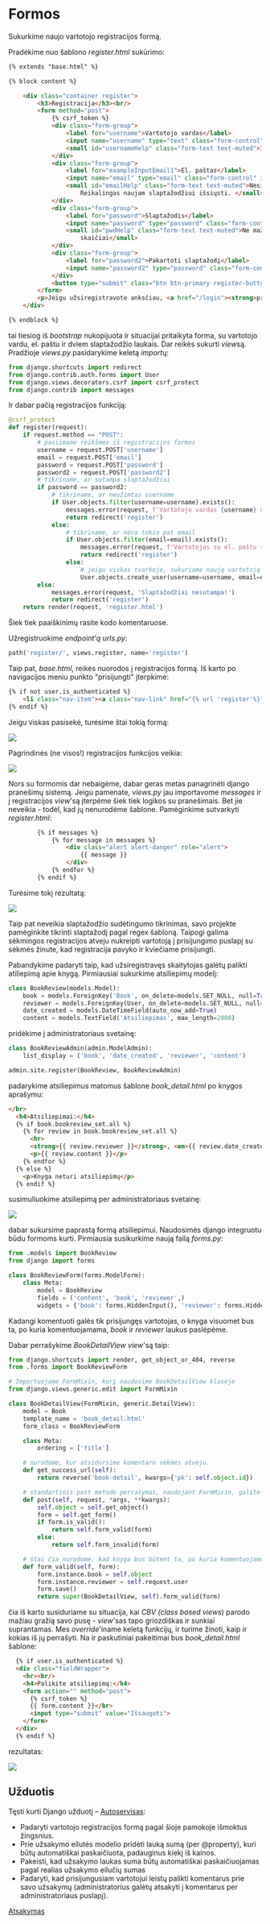 # Formos

Sukurkime naujo vartotojo registracijos formą.

Pradėkime nuo šablono *register.html* sukūrimo:

```html
{% extends "base.html" %}

{% block content %}

    <div class="container register">
        <h3>Registracija</h3><br/>
        <form method="post">
            {% csrf_token %}
            <div class="form-group">
                <label for="username">Vartotojo vardas</label>
                <input name="username" type="text" class="form-control" id="username" aria-describedby="usernameHelp">
                <small id="usernameHelp" class="form-text text-muted">Iki 150 simbolių.</small>
            </div>
            <div class="form-group">
                <label for="exampleInputEmail1">El. paštas</label>
                <input name="email" type="email" class="form-control" id="exampleInputEmail1" aria-describedby="emailHelp">
                <small id="emailHelp" class="form-text text-muted">Nesidalinsime su niekuo, nesiųsime jokio spamo.
                    Reikalingas naujam slaptažodžiui išsiųsti. </small>
            </div>
            <div class="form-group">
                <label for="password">Slaptažodis</label>
                <input name="password" type="password" class="form-control" id="password" aria-describedby="pwdHelp">
                <small id="pwdHelp" class="form-text text-muted">Ne mažiau, kaip 8 simboliai. Negali būti vien tik
                    skaičiai</small>
            </div>
            <div class="form-group">
                <label for="password2">Pakartoti slaptažodį</label>
                <input name="password2" type="password" class="form-control" id="password2" aria-describedby="pwd2Help">
            </div>
            <button type="submit" class="btn btn-primary register-button">Registruotis</button>
        </form>
        <p>Jeigu užsiregistravote anksčiau, <a href="/login"><strong>prisijunkite.</strong></a></p>
    </div>

{% endblock %}
```

tai tiesiog iš *bootstrap* nukopijuota ir situacijai pritaikyta forma, su vartotojo vardu, el. paštu ir dviem slaptažodžio laukais. Dar reikės sukurti *view*są. Pradžioje *views.py* pasidarykime keletą *import*ų:

```python
from django.shortcuts import redirect
from django.contrib.auth.forms import User
from django.views.decorators.csrf import csrf_protect
from django.contrib import messages
```

Ir dabar pačią registracijos funkciją:

```python
@csrf_protect
def register(request):
    if request.method == "POST":
        # pasiimame reikšmes iš registracijos formos
        username = request.POST['username']
        email = request.POST['email']
        password = request.POST['password']
        password2 = request.POST['password2']
        # tikriname, ar sutampa slaptažodžiai
        if password == password2:
            # tikriname, ar neužimtas username
            if User.objects.filter(username=username).exists():
                messages.error(request, f'Vartotojo vardas {username} užimtas!')
                return redirect('register')
            else:
                # tikriname, ar nėra tokio pat email
                if User.objects.filter(email=email).exists():
                    messages.error(request, f'Vartotojas su el. paštu {email} jau užregistruotas!')
                    return redirect('register')
                else:
                    # jeigu viskas tvarkoje, sukuriame naują vartotoją
                    User.objects.create_user(username=username, email=email, password=password)
        else:
            messages.error(request, 'Slaptažodžiai nesutampa!')
            return redirect('register')
    return render(request, 'register.html')
```

Šiek tiek paaiškinimų rasite kodo komentaruose.

Užregistruokime *endpoint'ą urls.py*:

```python
path('register/', views.register, name='register')
```

Taip pat, *base.html*, reikės nuorodos į registracijos formą. Iš karto po navigacijos meniu punkto "prisijungti" įterpkime:

```html
{% if not user.is_authenticated %}
    <li class="nav-item"><a class="nav-link" href="{% url 'register'%}">Registruotis</a></li>
{% endif %}
```

Jeigu viskas pasisekė, turėsime štai tokią formą:

![](registracija1.png)

Pagrindinės (ne visos!) registracijos funkcijos veikia:

![](registracija_admin.png)

Nors su formomis dar nebaigėme, dabar geras metas panagrinėti django pranešimų sistemą. Jeigu pamenate, *views.py* jau importavome *messages* ir į registracijos *view*'są įterpėme šiek tiek logikos su pranešimais. Bet jie neveikia - todėl, kad jų nenurodėme šablone. Pamėginkime sutvarkyti *register.html*:

```html
        {% if messages %}
            {% for message in messages %}
                <div class="alert alert-danger" role="alert">
                    {{ message }}
                </div>
            {% endfor %}
        {% endif %}
```

Turėsime tokį rezultatą:

![](error.png)

Taip pat neveikia slaptažodžio sudėtingumo tikrinimas, savo projekte pamėginkite tikrinti slaptažodį pagal regex šabloną. Taipogi galima sėkmingos registracijos atveju nukreipti vartotoją į prisijungimo puslapį su sėkmės žinute, kad registracija pavyko ir kviečiame prisijungti. 

Pabandykime padaryti taip, kad užsiregistravęs skaitytojas galėtų palikti atiliepimą apie knygą. Pirmiausiai sukurkime atsiliepimų modelį:

```python
class BookReview(models.Model):
    book = models.ForeignKey('Book', on_delete=models.SET_NULL, null=True, blank=True)
    reviewer = models.ForeignKey(User, on_delete=models.SET_NULL, null=True, blank=True)
    date_created = models.DateTimeField(auto_now_add=True)
    content = models.TextField('Atsiliepimas', max_length=2000)
```

pridėkime į administratoriaus svetainę:

```python
class BookReviewAdmin(admin.ModelAdmin):
    list_display = ('book', 'date_created', 'reviewer', 'content')

admin.site.register(BookReview, BookReviewAdmin)
```

padarykime atsiliepimus matomus šablone *book_detail.html* po knygos aprašymu:

```html
</br>
  <h4>Atsiliepimai:</h4>
  {% if book.bookreview_set.all %}
    {% for review in book.bookreview_set.all %}
      <hr>
      <strong>{{ review.reviewer }}</strong>, <em>{{ review.date_created}}</em>
      <p>{{ review.content }}</p>
    {% endfor %}
  {% else %}
    <p>Knyga neturi atsiliepimų</p>
  {% endif %}
```

susimuliuokime atsiliepimą per administratoriaus svetainę:

![](atsiliepimas.png)

dabar sukursime paprastą formą atsiliepimui. Naudosimės django integruotu būdu formoms kurti. Pirmiausia susikurkime naują failą *forms.py*:

```python
from .models import BookReview
from django import forms

class BookReviewForm(forms.ModelForm):
    class Meta:
        model = BookReview
        fields = ('content', 'book', 'reviewer',)
        widgets = {'book': forms.HiddenInput(), 'reviewer': forms.HiddenInput()}
```

Kadangi komentuoti galės tik prisijungęs vartotojas, o knyga visuomet bus ta, po kuria komentuojamama, *book* ir *reviewer* laukus paslėpėme.

Dabar perrašykime *BookDetailView*  *view*'są taip:

```python
from django.shortcuts import render, get_object_or_404, reverse
from .forms import BookReviewForm

# Importuojame FormMixin, kurį naudosime BookDetailView klasėje
from django.views.generic.edit import FormMixin

class BookDetailView(FormMixin, generic.DetailView):
    model = Book
    template_name = 'book_detail.html'
    form_class = BookReviewForm

    class Meta:
        ordering = ['title']

    # nurodome, kur atsidursime komentaro sėkmės atveju.
    def get_success_url(self):
        return reverse('book-detail', kwargs={'pk': self.object.id})

    # standartinis post metodo perrašymas, naudojant FormMixin, galite kopijuoti tiesiai į savo projektą.
    def post(self, request, *args, **kwargs):
        self.object = self.get_object()
        form = self.get_form()
        if form.is_valid():
            return self.form_valid(form)
        else:
            return self.form_invalid(form)

    # štai čia nurodome, kad knyga bus būtent ta, po kuria komentuojame, o vartotojas bus tas, kuris yra prisijungęs.
    def form_valid(self, form):
        form.instance.book = self.object
        form.instance.reviewer = self.request.user
        form.save()
        return super(BookDetailView, self).form_valid(form)
```

čia iš karto susiduriame su situacija, kai *CBV (class based views*) parodo mažiau gražią savo pusę - *view*'sas tapo griozdiškas ir sunkiai suprantamas. Mes *override*'iname keletą funkcijų, ir turime žinoti, kaip ir kokias iš jų perrašyti. Na ir paskutiniai pakeitimai bus *book_detail.html* šablone:

```html
  {% if user.is_authenticated %}
  <div class="fieldWrapper">
    <hr><br/>
    <h4>Palikite atsiliepimą:</h4>
    <form action="" method="post">
      {% csrf_token %}
      {{ form.content }}</br>
      <input type="submit" value="Išsaugoti">
    </form>
  </div>
  {% endif %}
```

rezultatas:

![](review_form.png)

 ## Užduotis
Tęsti kurti Django užduotį – [Autoservisas](https://github.com/robotautas/kursas/wiki/Django-u%C5%BEduotis:-Autoservisas):
* Padaryti vartotojo registracijos formą pagal šioje pamokoje išmoktus žingsnius.
* Prie užsakymo eilutės modelio pridėti lauką sumą (per @property), kuri būtų automatiškai paskaičiuota, padauginus kiekį iš kainos.
* Pakeisti, kad užsakymo laukas suma būtų automatiškai paskaičiuojamas pagal realias užsakymo eilučių sumas
* Padaryti, kad prisijungusiam vartotojui leistų palikti komentarus prie savo užsakymų (administratorius galėtų atsakyti į komentarus per administratoriaus puslapį).

[Atsakymas](https://github.com/DonatasNoreika/autoservisas)
